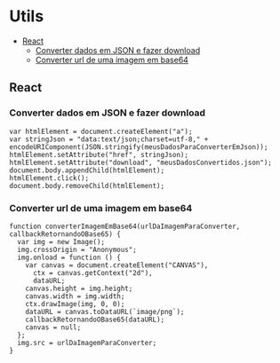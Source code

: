 # Utils
<!--ts-->
   * [React](#react)
      * [Converter dados em JSON e fazer download](#converter-dados-em-json-e-fazer-download)
      * [Converter url de uma imagem em base64](#converter-url-de-uma-imagem-em-base64)
<!--te-->

## React
### Converter dados em JSON e fazer download
```
var htmlElement = document.createElement("a");
var stringJson = "data:text/json;charset=utf-8," + encodeURIComponent(JSON.stringify(meusDadosParaConverterEmJson));
htmlElement.setAttribute("href", stringJson);
htmlElement.setAttribute("download", "meusDadosConvertidos.json");
document.body.appendChild(htmlElement);
htmlElement.click();
document.body.removeChild(htmlElement);
```
### Converter url de uma imagem em base64 
```
function converterImagemEmBase64(urlDaImagemParaConverter, callbackRetornandoOBase65) {
  var img = new Image();
  img.crossOrigin = "Anonymous";
  img.onload = function () {
    var canvas = document.createElement("CANVAS"),
      ctx = canvas.getContext("2d"),
      dataURL;
    canvas.height = img.height;
    canvas.width = img.width;
    ctx.drawImage(img, 0, 0);
    dataURL = canvas.toDataURL(`image/png`);
    callbackRetornandoOBase65(dataURL);
    canvas = null;
  };
  img.src = urlDaImagemParaConverter;
}
```
